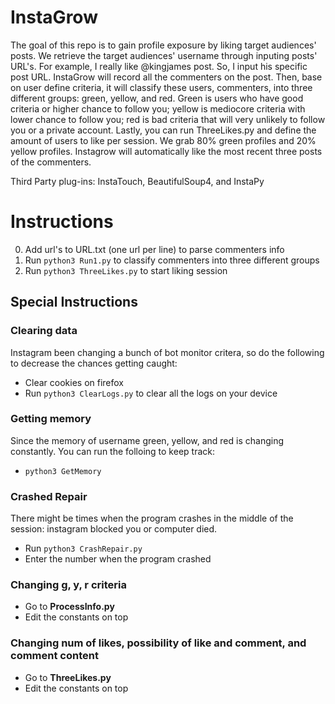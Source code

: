 # InstaGrow
The goal of this repo is to gain profile exposure by liking target audiences' posts. We retrieve the target audiences' username through inputing posts' URL's. For example, I really like @kingjames post. So, I input his specific post URL. InstaGrow will record all the commenters on the post. Then, base on user define criteria, it will classify these users, commenters, into three different groups: green, yellow, and red. Green is users who have good criteria or higher chance to follow you; yellow is mediocore criteria with lower chance to follow you; red is bad criteria that will very unlikely to follow you or a private account. Lastly, you can run ThreeLikes.py and define the amount of users to like per session. We grab 80% green profiles and 20% yellow profiles. Instagrow will automatically like the most recent three posts of the commenters. 

Third Party plug-ins: InstaTouch, BeautifulSoup4, and InstaPy

# Instructions
0. Add url's to URL.txt (one url per line) to parse commenters info
1. Run `python3 Run1.py` to classify commenters into three different groups
2. Run `python3 ThreeLikes.py` to start liking session

## Special Instructions
### Clearing data
Instagram been changing a bunch of bot monitor critera, so do the following to decrease the chances getting caught:
- Clear cookies on firefox
- Run `python3 ClearLogs.py` to clear all the logs on your device

### Getting memory
Since the memory of username green, yellow, and red is changing constantly. You can run the folloing to keep track:
- `python3 GetMemory`

### Crashed Repair
There might be times when the program crashes in the middle of the session: instagram blocked you or computer died.
- Run `python3 CrashRepair.py`
- Enter the number when the program crashed

### Changing g, y, r criteria
- Go to __ProcessInfo.py__ 
- Edit the constants on top

### Changing num of likes, possibility of like and comment, and comment content
- Go to __ThreeLikes.py__ 
- Edit the constants on top
